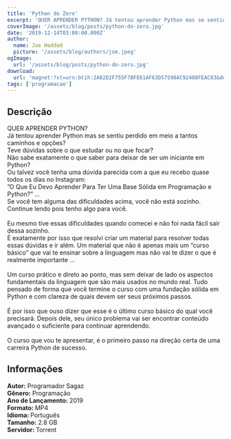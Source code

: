 ```yaml
---
title: 'Python do Zero'
excerpt: 'QUER APRENDER PYTHON? Já tentou aprender Python mas se sentiu perdido em meio a tantos caminhos e opções? Teve dúvidas sobre o que estudar ou no que focar? Não sabe exatamente o que ​saber para deixar de ser um iniciante em Python? ​Ou talvez você tenha uma dúvida parecida'
coverImage: '/assets/blog/posts/python-do-zero.jpg'
date: '2019-12-14T03:00:00.000Z'
author:
  name: Joe Haddad
  picture: '/assets/blog/authors/joe.jpeg'
ogImage:
  url: '/assets/blog/posts/python-do-zero.jpg'
download:
  url: 'magnet:?xt=urn:btih:2A82D2F755F7BFE61AF63D57590AC92408FEAC03&dn=Python%20do%20Zero&tr=udp%3a%2f%2ftracker.openbittorrent.com%3a1337%2fannounce&tr=udp%3a%2f%2ftracker.opentrackr.org%3a1337%2fannounce'
tags: ['programacao']
---
```

<h2>Descrição</h2>
<p></p><p>QUER APRENDER PYTHON?<br/>Já tentou aprender Python mas se sentiu perdido em meio a tantos caminhos e opções?<br/>Teve dúvidas sobre o que estudar ou no que focar?<br/>Não sabe exatamente o que ​saber para deixar de ser um iniciante em Python?<br/>​Ou talvez você tenha uma dúvida parecida com a que eu recebo quase todos os dias no Instagram:<br/>​”O Que Eu Devo Aprender​ Para Ter Uma Base Sólida em Programação e Python?” …<br/>Se você tem alguma das dificuldades acima, você não está sozinho. Continue lendo pois tenho algo para você.<br/><br/>Eu mesmo tive essas dificuldades quando comecei e não foi nada fácil sair dessa sozinho.<br/>É exatamente por isso que resolvi criar ​um material para resolver todas essas dúvidas e ir além. Um material que não é apenas mais um “curso básico” que vai te ensinar sobre a linguagem mas não vai te dizer ​o que é realmente importante …<br/><br/>​Um curso prático e direto ao ponto, mas sem deixar de lado os aspectos fundamentais da linguagem que são mais usados n​o mundo real. Tudo pensado de forma que você termine o curso com uma fundação sólida em Python e com clareza de quais devem ser seus próximos passos.<br/><br/>É por isso que ouso dizer que esse é o último curso básico do qual você precisará. ​Depois dele, seu único problema vai ser encontrar conteúdo avançado o suficiente para continuar aprendendo.<br/><br/>​O curso que vou te apresentar, é ​o primeiro passo na direção certa de uma carreira Python de sucesso.</p><h2>Informações</h2><p><strong>Autor:</strong> Programador Sagaz<br/><strong>Gênero:</strong> Programação<br/><strong>Ano de Lançamento:</strong> 2019<br/><strong>Formato: </strong>MP4<br/><strong>Idioma: </strong>Português<br/><strong>Tamanho:</strong> 2.8 GB<br/><strong>Servidor: </strong>Torrent </p>